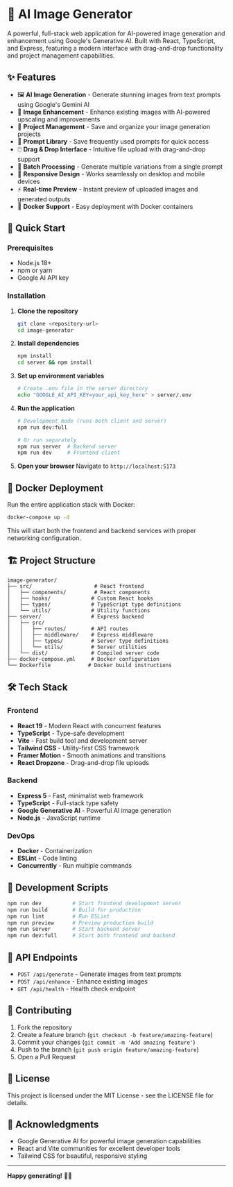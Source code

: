 # 🎨 AI Image Generator

A powerful, full-stack web application for AI-powered image generation and enhancement using Google's Generative AI. Built with React, TypeScript, and Express, featuring a modern interface with drag-and-drop functionality and project management capabilities.

## ✨ Features

- 🖼️ **AI Image Generation** - Generate stunning images from text prompts using Google's Gemini AI
- 🔧 **Image Enhancement** - Enhance existing images with AI-powered upscaling and improvements  
- 📁 **Project Management** - Save and organize your image generation projects
- 💾 **Prompt Library** - Save frequently used prompts for quick access
- 🖱️ **Drag & Drop Interface** - Intuitive file upload with drag-and-drop support
- 🎯 **Batch Processing** - Generate multiple variations from a single prompt
- 📱 **Responsive Design** - Works seamlessly on desktop and mobile devices
- ⚡ **Real-time Preview** - Instant preview of uploaded images and generated outputs
- 🐳 **Docker Support** - Easy deployment with Docker containers

## 🚀 Quick Start

### Prerequisites

- Node.js 18+
- npm or yarn
- Google AI API key

### Installation

1. **Clone the repository**
   ```bash
   git clone <repository-url>
   cd image-generator
   ```

2. **Install dependencies**
   ```bash
   npm install
   cd server && npm install
   ```

3. **Set up environment variables**
   ```bash
   # Create .env file in the server directory
   echo "GOOGLE_AI_API_KEY=your_api_key_here" > server/.env
   ```

4. **Run the application**
   ```bash
   # Development mode (runs both client and server)
   npm run dev:full
   
   # Or run separately
   npm run server  # Backend server
   npm run dev     # Frontend client
   ```

5. **Open your browser**
   Navigate to `http://localhost:5173`

## 🐳 Docker Deployment

Run the entire application stack with Docker:

```bash
docker-compose up -d
```

This will start both the frontend and backend services with proper networking configuration.

## 🏗️ Project Structure

```
image-generator/
├── src/                    # React frontend
│   ├── components/         # React components
│   ├── hooks/             # Custom React hooks
│   ├── types/             # TypeScript type definitions
│   └── utils/             # Utility functions
├── server/                # Express backend
│   ├── src/
│   │   ├── routes/        # API routes
│   │   ├── middleware/    # Express middleware
│   │   ├── types/         # Server type definitions
│   │   └── utils/         # Server utilities
│   └── dist/              # Compiled server code
├── docker-compose.yml     # Docker configuration
└── Dockerfile            # Docker build instructions
```

## 🛠️ Tech Stack

### Frontend
- **React 19** - Modern React with concurrent features
- **TypeScript** - Type-safe development
- **Vite** - Fast build tool and development server
- **Tailwind CSS** - Utility-first CSS framework
- **Framer Motion** - Smooth animations and transitions
- **React Dropzone** - Drag-and-drop file uploads

### Backend
- **Express 5** - Fast, minimalist web framework
- **TypeScript** - Full-stack type safety
- **Google Generative AI** - Powerful AI image generation
- **Node.js** - JavaScript runtime

### DevOps
- **Docker** - Containerization
- **ESLint** - Code linting
- **Concurrently** - Run multiple commands

## 🔧 Development Scripts

```bash
npm run dev          # Start frontend development server
npm run build        # Build for production
npm run lint         # Run ESLint
npm run preview      # Preview production build
npm run server       # Start backend server
npm run dev:full     # Start both frontend and backend
```

## 📝 API Endpoints

- `POST /api/generate` - Generate images from text prompts
- `POST /api/enhance` - Enhance existing images
- `GET /api/health` - Health check endpoint

## 🤝 Contributing

1. Fork the repository
2. Create a feature branch (`git checkout -b feature/amazing-feature`)
3. Commit your changes (`git commit -m 'Add amazing feature'`)
4. Push to the branch (`git push origin feature/amazing-feature`)
5. Open a Pull Request

## 📄 License

This project is licensed under the MIT License - see the LICENSE file for details.

## 🙏 Acknowledgments

- Google Generative AI for powerful image generation capabilities
- React and Vite communities for excellent developer tools
- Tailwind CSS for beautiful, responsive styling

---

**Happy generating!** 🎨✨